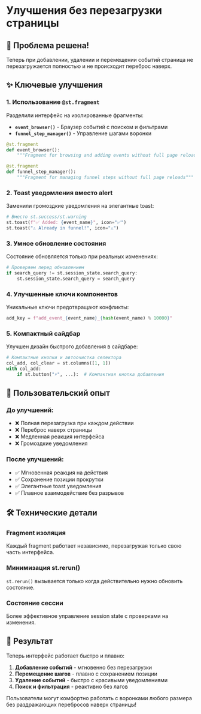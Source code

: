 # Улучшения без перезагрузки страницы

## 🚀 Проблема решена!

Теперь при добавлении, удалении и перемещении событий страница не перезагружается полностью и не происходит переброс наверх.

## ✨ Ключевые улучшения

### 1. **Использование `@st.fragment`**

Разделили интерфейс на изолированные фрагменты:

- **`event_browser()`** - Браузер событий с поиском и фильтрами
- **`funnel_step_manager()`** - Управление шагами воронки

```python
@st.fragment
def event_browser():
    """Fragment for browsing and adding events without full page reloads"""

@st.fragment  
def funnel_step_manager():
    """Fragment for managing funnel steps without full page reloads"""
```

### 2. **Toast уведомления вместо alert**

Заменили громоздкие уведомления на элегантные toast:

```python
# Вместо st.success/st.warning
st.toast(f"✅ Added: {event_name}", icon="✅")
st.toast("⚠️ Already in funnel!", icon="⚠️")
```

### 3. **Умное обновление состояния**

Состояние обновляется только при реальных изменениях:

```python
# Проверяем перед обновлением
if search_query != st.session_state.search_query:
    st.session_state.search_query = search_query
```

### 4. **Улучшенные ключи компонентов**

Уникальные ключи предотвращают конфликты:

```python
add_key = f"add_event_{event_name}_{hash(event_name) % 10000}"
```

### 5. **Компактный сайдбар**

Улучшен дизайн быстрого добавления в сайдбаре:

```python
# Компактные кнопки и автоочистка селектора
col_add, col_clear = st.columns([1, 1])
with col_add:
    if st.button("⚡", ...):  # Компактная кнопка добавления
```

## 🎯 Пользовательский опыт

### До улучшений:
- ❌ Полная перезагрузка при каждом действии
- ❌ Переброс наверх страницы
- ❌ Медленная реакция интерфейса
- ❌ Громоздкие уведомления

### После улучшений:
- ✅ Мгновенная реакция на действия
- ✅ Сохранение позиции прокрутки
- ✅ Элегантные toast уведомления
- ✅ Плавное взаимодействие без разрывов

## 🛠️ Технические детали

### Fragment изоляция
Каждый fragment работает независимо, перезагружая только свою часть интерфейса.

### Минимизация st.rerun()
`st.rerun()` вызывается только когда действительно нужно обновить состояние.

### Состояние сессии
Более эффективное управление session state с проверками на изменения.

## 🚀 Результат

Теперь интерфейс работает быстро и плавно:

1. **Добавление событий** - мгновенно без перезагрузки
2. **Перемещение шагов** - плавно с сохранением позиции
3. **Удаление событий** - быстро с красивыми уведомлениями
4. **Поиск и фильтрация** - реактивно без лагов

Пользователи могут комфортно работать с воронками любого размера без раздражающих перебросов наверх страницы! 